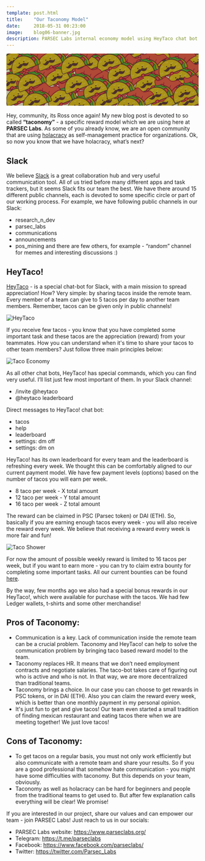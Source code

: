 ```yaml
---
template: post.html
title:    "Our Taconomy Model"
date:     2018-05-31 00:23:00
image:    blog06-banner.jpg
description: PARSEC Labs internal economy model using HeyTaco chat bot
---
```


<img src="/img/blog/blog06-bg.jpg" alt="Tacos">

Hey, community, its Ross once again! My new blog post is devoted to so called <b>“taconomy”</b> - a specific reward model which we are using here at <b>PARSEC Labs</b>. As some of you already know, we are an open community that are using <a href="https://www.holacracy.org/">holacracy</a> as self-management practice for organizations. Ok, so now you know that we have holacracy, what’s next? 

<h2>Slack</h2>

We believe <a href="https://slack.com/">Slack</a> is a great collaboration hub and very useful communication tool. All of us tried before many different apps and task trackers, but it seems Slack fits our team the best. We have there around 15 different public channels, each is devoted to some specific circle or part of our working process. For example, we have following public channels in our Slack:
- research_n_dev
- parsec_labs
- communications
- announcements
- pos_mining
and there are few others, for example - “random” channel for memes and interesting discussions :)

<h2>HeyTaco!</h2>

<a href="https://www.heytaco.chat/">HeyTaco</a> - is a special chat-bot for Slack, with a main mission to spread appreciation! How? Very simple: by sharing tacos inside the remote team. Every member of a team can give to 5 tacos per day to another team members. Remember, tacos can be given only in public channels! 

<img src="/img/blog/HeyTaco.jpg" alt="HeyTaco">

If you receive few tacos - you know that you have completed some important task and these tacos are the appreciation (reward) from your teammates. How you can understand when it's time to share your tacos to other team members? Just follow three main principles below:

<img src="/img/blog/TacoEconomy.jpg" alt="Taco Economy">

As all other chat bots, HeyTaco! has special commands, which you can find very useful. I’ll list just few most important of them. In your Slack channel:
- /invite @heytaco 
- @heytaco leaderboard 

Direct messages to HeyTaco! chat bot:
- tacos
- help
- leaderboard
- settings: dm off
- settings: dm on

HeyTaco! has its own leaderboard for every team and the leaderboard is refreshing every week. We thought this can be comfortably aligned to our current payment model. We have few payment levels (options) based on the number of tacos you will earn per week. 
- 8 taco per week - X total amount 
- 12 taco per week - Y total amount
- 16 taco per week - Z total amount

The reward can be claimed in PSC (Parsec token) or DAI (ETH). So, basically if you are earning enough tacos every week - you will also receive the reward every week. We believe that receiving a reward every week is more fair and fun! 

<img src="/img/blog/TacoShower.jpg" alt="Taco Shower">

For now the amount of possible weekly reward is limited to 16 tacos per week, but if you want to earn more - you can try to claim extra bounty for completing some important tasks. All our current bounties can be found <a href="https://github.com/parsec-labs/PIPs/wiki/Bounties">here</a>.

By the way, few months ago we also had a special bonus rewards in our HeyTaco!, which were available for purchase with the tacos. We had few Ledger wallets, t-shirts and some other merchandise! 

<h2>Pros of Taconomy:</h2>

- Communication is a key. Lack of communication inside the remote team can be a crucial problem. Taconomy and HeyTaco! can help to solve the communication problem by bringing taco based reward model to the team. 
- Taconomy replaces HR. It means that we don’t need employment contracts and negotiate salaries. The taco-bot takes care of figuring out who is active and who is not. In that way, we are more decentralized than traditional teams.
- Taconomy brings a choice. In our case you can choose to get rewards in PSC tokens, or in DAI (ETH). Also you can claim the reward every week, which is better than one monthly payment in my personal opinion.
- It's just fun to get and give tacos! Our team even started a small tradition of finding mexican restaurant and eating tacos there when we are meeting together! We just love tacos! 

<h2>Cons of Taconomy:</h2>

- To get tacos on a regular basis, you must not only work efficiently but also communicate with a remote team and share your results. So if you are a good professional that somehow hate communication - you might have some difficulties with taconomy. But this depends on your team, obviously.
- Taconomy as well as holacracy can be hard for beginners and people from the traditional teams to get used to. But after few explanation calls everything will be clear! We promise!

If you are interested in our project, share our values and can empower our team - join PARSEC Labs! Just reach to us in our socials:
- PARSEC Labs website: https://www.parseclabs.org/
- Telegram: https://t.me/parseclabs
- Facebook: https://www.facebook.com/parsecIabs/
- Twitter: https://twitter.com/Parsec_Labs